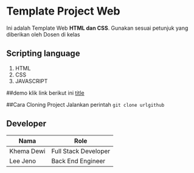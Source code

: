# Template Project Web
Ini adalah Template Web **HTML dan CSS**. Gunakan sesuai petunjuk yang diberikan oleh Dosen di kelas

## Scripting language
1. HTML
2. CSS
3. JAVASCRIPT

##demo 
klik link berikut ini [title](https://www.example.com)

##Cara Cloning Project
Jalankan perintah `git clone urlgithub`

## Developer
| Nama | Role |
| ----------- | ----------- |
| Khema Dewi | Full Stack Developer |
| Lee Jeno | Back End Engineer |

